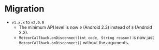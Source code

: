 # Migration

 * `v1.x.x` to `v2.0.0`
   * The minimum API level is now `9` (Android 2.3) instead of `8` (Android 2.2).
   * `MeteorCallback.onDisconnect(int code, String reason)` is now just `MeteorCallback.onDisconnect()` without the arguments.
